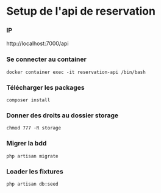 # Setup de l'api de reservation

### IP

http://localhost:7000/api

### Se connecter au container

```
docker container exec -it reservation-api /bin/bash
```


### Télécharger les packages

```
composer install
```

### Donner des droits au dossier storage

```
chmod 777 -R storage
```

### Migrer la bdd

```
php artisan migrate
```

### Loader les fixtures

```
php artisan db:seed
```
